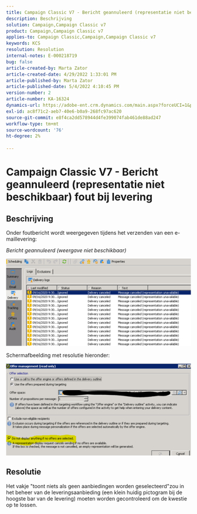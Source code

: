 ```yaml
---
title: Campaign Classic V7 - Bericht geannuleerd (representatie niet beschikbaar) fout bij levering
description: Beschrijving
solution: Campaign,Campaign Classic v7
product: Campaign,Campaign Classic v7
applies-to: Campaign Classic,Campaign,Campaign Classic v7
keywords: KCS
resolution: Resolution
internal-notes: E-000218719
bug: false
article-created-by: Marta Zator
article-created-date: 4/29/2022 1:33:01 PM
article-published-by: Marta Zator
article-published-date: 5/4/2022 4:10:45 PM
version-number: 2
article-number: KA-16324
dynamics-url: https://adobe-ent.crm.dynamics.com/main.aspx?forceUCI=1&pagetype=entityrecord&etn=knowledgearticle&id=deaa59df-c0c7-ec11-a7b6-0022480a1d64
exl-id: ac8f71c2-aeb7-40e6-b0a9-268fc97ac620
source-git-commit: e8f4ca2dd578944d4fe399074fab461de88ad247
workflow-type: tm+mt
source-wordcount: '76'
ht-degree: 2%

---
```


# Campaign Classic V7 - Bericht geannuleerd (representatie niet beschikbaar) fout bij levering

## Beschrijving


Onder foutbericht wordt weergegeven tijdens het verzenden van een e-maillevering:

*Bericht geannuleerd (weergave niet beschikbaar)*

![](assets/___dfaa59df-c0c7-ec11-a7b6-0022480a1d64___.png)


Schermafbeelding met resolutie hieronder: 


![](assets/___e1aa59df-c0c7-ec11-a7b6-0022480a1d64___.png)


## Resolutie


Het vakje &quot;toont niets als geen aanbiedingen worden geselecteerd&quot;zou in het beheer van de leveringsaanbieding (een klein huidig pictogram bij de hoogste bar van de levering) moeten worden gecontroleerd om de kwestie op te lossen.
